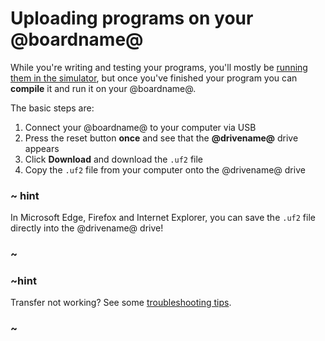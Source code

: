# Uploading programs on your @boardname@

While you're writing and testing your programs, you'll mostly be [running them
in the simulator](/device/simulator), but once you've finished your program you
can **compile** it and run it on your @boardname@.

The basic steps are:

1. Connect your @boardname@ to your computer via USB
2. Press the reset button **once** and see that the **@drivename@** drive appears
2. Click **Download** and download the `.uf2` file
3. Copy the `.uf2` file from your computer onto the @drivename@ drive

### ~ hint

In Microsoft Edge, Firefox and Internet Explorer, you can save the ``.uf2`` file directly into the @drivename@ drive!

### ~

### ~hint

Transfer not working? See some [troubleshooting tips](/device/usb/troubleshooting).

### ~
